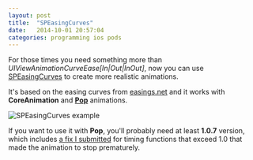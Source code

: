 ```yaml
---
layout: post
title:  "SPEasingCurves"
date:   2014-10-01 20:57:04
categories: programming ios pods
---
```


For those times you need something more than *UIViewAnimationCurveEase[In|Out|InOut]*, now you can use [SPEasingCurves](https://github.com/sergiou87/SPEasingCurves) to create more realistic animations.

<!--more-->

It's based on the easing curves from [easings.net](http://easings.net) and it works with **CoreAnimation** and [**Pop**](http://github.com/facebook/pop) animations.

![SPEasingCurves example](https://raw.github.com/sergiou87/SPEasingCurves/master/SPEasingCurvesExample/example.gif)

If you want to use it with **Pop**, you'll probably need at least **1.0.7** version, which includes [a fix I submitted](https://github.com/facebook/pop/pull/141) for timing functions that exceed 1.0 that made the animation to stop prematurely.
